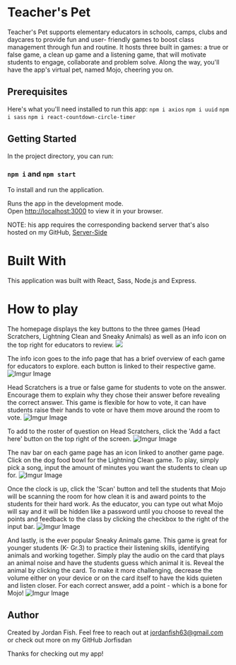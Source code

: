 
# Teacher's Pet

Teacher's Pet supports elementary educators in schools, camps, clubs and daycares to provide fun and user- friendly games to boost class management through fun and routine. It hosts three built in games: a true or false game, a clean up game and a listening game, that will motivate students to engage, collaborate and problem solve. Along the way, you'll have the app's virtual pet, named Mojo, cheering you on.


## Prerequisites
Here's what you'll need installed to run this app: 
`npm i axios`
`npm i uuid`
`npm i sass`
`npm i react-countdown-circle-timer`

## Getting Started

In the project directory, you can run:

### `npm i` and `npm start`
To install and run the application.  

Runs the app in the development mode.\
Open [http://localhost:3000](http://localhost:3000) to view it in your browser.

NOTE: his app requires the corresponding backend server that's also hosted on my GitHub, [Server-Side]("https://github.com/Jorfishdan/capstone-teachers-pet-backend") 


# Built With

This application was built with React, Sass, Node.js and Express.

# How to play
The homepage displays the key buttons to the three games (Head Scratchers, Lightning Clean and Sneaky Animals) as well as an info icon on the top right for educators to review.
![](https://imgur.com/rDhhvsp.jpg)

The info icon goes to the info page that has a brief overview of each game for educators to explore. each button is linked to their respective game. 
![Imgur Image](https://imgur.com/bdBlVef.jpg)

Head Scratchers is a true or false game for students to vote on the answer. Encourage them to explain why they chose their answer before revealing the correct answer. This game is flexible for how to vote, it can have students raise their hands to vote or have them move around the room to vote. 
![Imgur Image](https://imgur.com/lI5zoYi.jpg)

To add to the roster of question on Head Scratchers, click the 'Add a fact here' button on the top right of the screen.
![Imgur Image](https://imgur.com/NFHAo4e.jpg)

The nav bar on each game page has an icon linked to another game page. Click on the dog food bowl for the Lightning Clean game. To play, simply pick a song, input the amount of minutes you want the students to clean up for.
![Imgur Image](https://imgur.com/yeS9XiO.jpg)

Once the clock is up, click the 'Scan' button and tell the students that Mojo will be scanning the room for how clean it is and award points to the students for their hard work. As the educator, you can type out what Mojo will say and it will be hidden like a password until you choose to reveal the points and feedback to the class by clicking the checkbox to the right of the input bar. 
![Imgur Image](https://imgur.com/XPKF8Uo.jpg)

And lastly, is the ever popular Sneaky Animals game. This game is great for younger students (K- Gr.3) to practice their listening skills, identifying animals and working together. Simply play the audio on the card that plays an animal noise and have the students guess which animal it is. Reveal the animal by clicking the card. To make it more challenging, decrease the volume either on your device or on the card itself to have the kids quieten and listen closer. For each correct answer, add a point - which is a bone for Mojo!
![Imgur Image](https://imgur.com/BG3RDMx.jpg)


## Author

Created by Jordan Fish. Feel free to reach out at jordanfish63@gmail.com or check out more on my GitHub Jorfisdan

Thanks for checking out my app!



